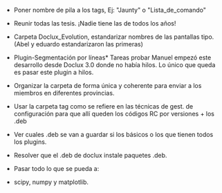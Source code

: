 - Poner nombre de pila a los tags, Ej: "Jaunty" o "Lista_de_comando"
- Reunir todas las tesis. ¡Nadie tiene las de todos los años!
- Carpeta Doclux_Evolution, estandarizar nombres de las pantallas tipo. (Abel y eduardo estandarizaron las primeras)
- Plugin-Segmentación por líneas* Tareas probar Manuel empezó este desarrollo desde Doclux 3.0 donde no había hilos. Lo único que queda es pasar este plugin a hilos. 
- Organizar la carpeta de forma única y coherente para enviar a los miembros en diferentes provincias.
- Usar la carpeta tag como se refiere en las técnicas de gest. de configuración para que allí queden los códigos RC por versiones + los .deb
- Ver cuales .deb se van a guardar si los básicos o los que tienen todos los plugins.
- Resolver que el .deb de doclux instale paquetes .deb.


- Pasar todo lo que se pueda a:
* scipy, numpy y matplotlib.